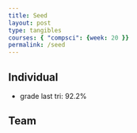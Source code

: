 ```yaml
---
title: Seed
layout: post 
type: tangibles
courses: { "compsci": {week: 20 }}
permalink: /seed
---
```


## Individual

- grade last tri: 92.2%






## Team